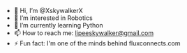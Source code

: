 - 👋 Hi, I’m @XskywalkerX
- 👀 I’m interested in Robotics
- 🌱 I’m currently learning Python
- 📫 How to reach me: lipeeskywalker@gmail.com
- ⚡ Fun fact: I'm one of the minds behind fluxconnects.com
<!---
XskywalkerX/XskywalkerX is a ✨ special ✨ repository because its `README.md` (this file) appears on your GitHub profile.
You can click the Preview link to take a look at your changes.
--->
